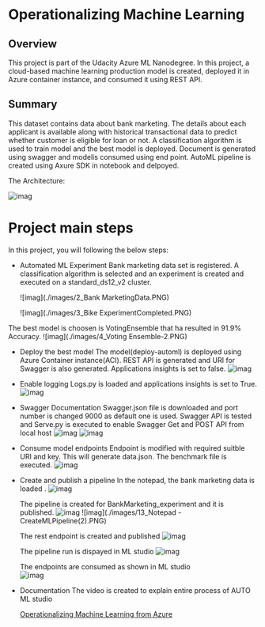# Operationalizing Machine Learning

## Overview
This project is part of the Udacity Azure ML Nanodegree.
In this project, a cloud-based machine learning production model is created, deployed it in Azure container instance, and consumed it using REST API.

## Summary
This dataset contains data about bank marketing. The details about each applicant is available along with historical transactional data to predict whether customer is eligible for loan or not. A classification algorithm is used to train model and the best model is deployed. Document is generated using swagger and modelis consumed using end point.
AutoML pipeline is created using Axure SDK in notebook and delpoyed.

The Architecture:

![imag](./images/1_Arch.png)



# Project main steps
In this project, you will following the below steps:

* Automated ML Experiment
  Bank marketing data set is registered. A classification algorithm is selected and an experiment is created and executed on a standard_ds12_v2 cluster.
 
	![imag](./images/2_Bank MarketingData.PNG)
 
	![imag](./images/3_Bike ExperimentCompleted.PNG)
 
The best model is choosen is VotingEnsemble that ha resulted in 91.9% Accuracy. ![imag](./images/4_Voting Ensemble-2.PNG)
 
 
* Deploy the best model
The model(deploy-automl) is deployed using Azure Container instance(ACI). REST API is generated and URI for Swagger is also generated. Applications insights is set to false.
![imag](./images/6_AutoMLdeployed.PNG)
    
   
* Enable logging
	Logs.py is loaded and applications insights is set to True.
     ![imag](./images/7_InsightsEnabled.PNG)
     
* Swagger Documentation
    Swagger.json file is downloaded and port number is changed 9000 as default one is used. Swagger API is tested and Serve.py is executed to enable Swagger Get and POST API from local host
    ![imag](./images/8_Logs.pyScript.PNG)
    ![imag](./images/9_SwaggerOnLocalhost.PNG)
    
* Consume model endpoints
    Endpoint is modified with required suitble URI and key. This will generate data.json. The benchmark file is executed.
      ![imag](./images/10_benchmarkRunning.PNG)
      
* Create and publish a pipeline
   In the notepad, the bank marketing data is loaded .
   ![imag](./images/11_Notepad-Experiment.PNG)
   
   The pipeline is created for BankMarketing_experiment and it is published.
   ![imag](./images/12_Notepad-CreateMLPipeline.PNG)
   ![imag](./images/13_Notepad -CreateMLPipeline(2).PNG)
   
   The rest endpoint is created and published
   ![imag](./images/15_Notepad-PublishEndpoint.PNG)
   
   The pipeline run is dispayed in ML studio
   ![imag](./images/17_Notepad-PipelineRunFromStudio.PNG)
    
   The endpoints are consumed as shown in ML studio  
   ![imag](./images/18_Notepad-EndPointConsuption.PNG)
     
* Documentation
  The video is created to explain entire process of AUTO ML studio
  
  [Operationalizing Machine Learning from Azure](https://youtu.be/-DrpDr3xqic)
  
  
